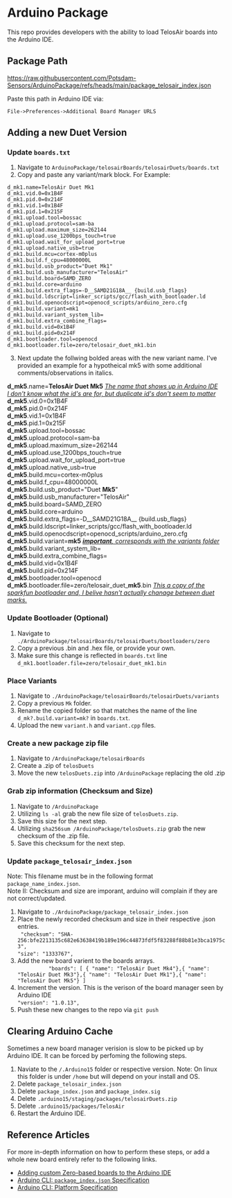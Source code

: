 # Arduino Package

This repo provides developers with the ability to load TelosAir boards into the Arduino IDE.

## Package Path

https://raw.githubusercontent.com/Potsdam-Sensors/ArduinoPackage/refs/heads/main/package_telosair_index.json

Paste this path in Arduino IDE via:

```File->Preferences->Additional Board Manager URLS```


## Adding a new Duet Version
### Update ```boards.txt```
1. Navigate to ```ArduinoPackage/telosairBoards/telosairDuets/boards.txt```
2. Copy and paste any variant/mark block. For Example:
```
d_mk1.name=TelosAir Duet Mk1
d_mk1.vid.0=0x1B4F
d_mk1.pid.0=0x214F
d_mk1.vid.1=0x1B4F
d_mk1.pid.1=0x215F
d_mk1.upload.tool=bossac
d_mk1.upload.protocol=sam-ba
d_mk1.upload.maximum_size=262144
d_mk1.upload.use_1200bps_touch=true
d_mk1.upload.wait_for_upload_port=true
d_mk1.upload.native_usb=true
d_mk1.build.mcu=cortex-m0plus
d_mk1.build.f_cpu=48000000L
d_mk1.build.usb_product="Duet Mk1"
d_mk1.build.usb_manufacturer="TelosAir"
d_mk1.build.board=SAMD_ZERO
d_mk1.build.core=arduino
d_mk1.build.extra_flags=-D__SAMD21G18A__ {build.usb_flags}
d_mk1.build.ldscript=linker_scripts/gcc/flash_with_bootloader.ld
d_mk1.build.openocdscript=openocd_scripts/arduino_zero.cfg
d_mk1.build.variant=mk1
d_mk1.build.variant_system_lib=
d_mk1.build.extra_combine_flags=
d_mk1.build.vid=0x1B4F
d_mk1.build.pid=0x214F
d_mk1.bootloader.tool=openocd
d_mk1.bootloader.file=zero/telosair_duet_mk1.bin
```
3. Next update the follwing bolded areas with the new variant name. I've provided an example for a hypotheical mk5 with some additional comments/observations in italics.

**d_mk5**.name=**TelosAir Duet Mk5** <U>*The name that shows up in Arduino IDE*</u><br>
<u>*I don't know what the id's are for, but duplicate id's don't seem to matter*</u><br>
**d_mk5**.vid.0=0x1B4F<br> 
**d_mk5**.pid.0=0x214F<br>
**d_mk5**.vid.1=0x1B4F<br>
**d_mk5**.pid.1=0x215F<br>
**d_mk5**.upload.tool=bossac<br>
**d_mk5**.upload.protocol=sam-ba<br>
**d_mk5**.upload.maximum_size=262144<br>
**d_mk5**.upload.use_1200bps_touch=true<br>
**d_mk5**.upload.wait_for_upload_port=true<br>
**d_mk5**.upload.native_usb=true<br>
**d_mk5**.build.mcu=cortex-m0plus<br>
**d_mk5**.build.f_cpu=48000000L<br>
**d_mk5**.build.usb_product="Duet **Mk5**"<br>
**d_mk5**.build.usb_manufacturer="TelosAir"<br>
**d_mk5**.build.board=SAMD_ZERO<br>
**d_mk5**.build.core=arduino<br>
**d_mk5**.build.extra_flags=-D__SAMD21G18A__ {build.usb_flags}<br>
**d_mk5**.build.ldscript=linker_scripts/gcc/flash_with_bootloader.ld<br>
**d_mk5**.build.openocdscript=openocd_scripts/arduino_zero.cfg<br>
**d_mk5**.build.variant=**mk5** ***<u>*important***, corresponds with the variants folder*</u> <br>
**d_mk5**.build.variant_system_lib=<br>
**d_mk5**.build.extra_combine_flags=<br>
**d_mk5**.build.vid=0x1B4F<br>
**d_mk5**.build.pid=0x214F<br>
**d_mk5**.bootloader.tool=openocd<br>
**d_mk5**.bootloader.file=zero/telosair_duet_**mk5**.bin <u>*This a copy of the sparkfun bootloader and, I belive hasn't actually chanage between duet marks.*</u><br>

### Update Bootloader (Optional)
1. Navigate to ```./ArduinoPackage/telosairBoards/telosairDuets/bootloaders/zero```
2. Copy a previous .bin and .hex file, or provide your own.
3. Make sure this change is reflected in ```boards.txt``` line ```d_mk1.bootloader.file=zero/telosair_duet_mk1.bin```

### Place Variants
1. Navigate to ```./ArduinoPackage/telosairBoards/telosairDuets/variants```
2. Copy a previous ```Mk``` folder. 
3. Rename the copied folder so that matches the name of the line ``` d_mk?.build.variant=mk? ``` in ```boards.txt```.
4. Upload the new ```variant.h``` and ```variant.cpp``` files.

### Create a new package zip file
1. Navigate to ```/ArduinoPackage/telosairBoards```
2. Create a .zip of ```telosDuets```
3. Move the new ```telosDuets.zip``` into ```/ArduinoPackage``` replacing the old .zip

### Grab zip information (Checksum and Size)
1. Navigate to ```/ArduinoPackage```
2. Utilizing ``ls -al`` grab the new file size of ```telosDuets.zip```.
3. Save this size for the next step.
4. Utilizing ```sha256sum /ArduinoPackage/telosDuets.zip``` grab the new checksum of the .zip file.
5. Save this checksum for the next step.


### Update ```package_telosair_index.json```
Note: This filename must be in the following format ```package_name_index.json```.<br>
Note II: Checksum and size are imporant, arduino will complain if they are not correct/updated.

1. Navigate to ```./ArduinoPackage/package_telosair_index.json```
2. Place the newly recorded checksum and size in their respective .json entries.<br> ``` "checksum": "SHA-256:bfe2213135c682e63638419b189e196c44873fdf5f83288f88b81e3bca1975c3",```<br>
          ```"size": "1333767",```
3. Add the new board varient to the boards arrays. <br>```          "boards": [
            { "name": "TelosAir Duet Mk4"},{ "name": "TelosAir Duet Mk3"},{ "name": "TelosAir Duet Mk1"},{ "name": "TelosAir Duet Mk5"}
          ]```
4. Increment the version. This is the verison of the board manager seen by Arduino IDE<br>
```"version": "1.0.13",```
5. Push these new changes to the repo via ```git push```

## Clearing Arduino Cache
Sometimes a new board manager verision is slow to be picked up by Arduino IDE. It can be forced by perfoming the following steps.

1. Naviate to the ```/.Arduino15``` folder or respective version. Note: On linux this folder is under ```/home``` but will depend on your install and OS.
2. Delete ```package_telosair_index.json```
3. Delete ```package_index.json``` and ```package_index.sig```
4. Delete ```.arduino15/staging/packages/telosairDuets.zip```
5. Delete ```.arduino15/packages/TelosAir```
6. Restart the Arduino IDE.

## Reference Articles
For more in-depth information on how to perform these steps, or add a whole new board entirely refer to the following links. 

- [Adding custom Zero-based boards to the Arduino IDE](https://forum.arduino.cc/t/adding-custom-zero-based-boards-to-the-arduino-ide/394499)
- [Arduino CLI: `package_index.json` Specification](https://arduino.github.io/arduino-cli/1.2/package_index_json-specification/)
- [Arduino CLI: Platform Specification](https://arduino.github.io/arduino-cli/1.2/platform-specification/)
